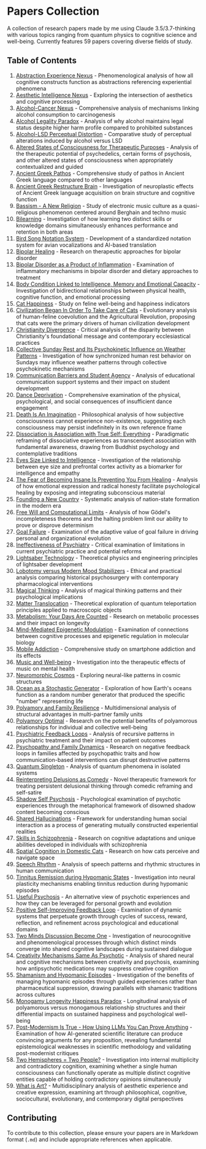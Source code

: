 # Papers Collection

A collection of research papers made by me using Claude 3.5/3.7-thinking with various topics ranging from quantum physics to cognitive science and well-being. Currently features 59 papers covering diverse fields of study.

## Table of Contents

1. [Abstraction Experience Nexus](abstraction_experience_nexus.md) - Phenomenological analysis of how all cognitive constructs function as abstractions referencing experiential phenomena
2. [Aesthetic Intelligence Nexus](aesthetic_intelligence_nexus.md) - Exploring the intersection of aesthetics and cognitive processing
3. [Alcohol-Cancer Nexus](alcohol_cancer_connection.md) - Comprehensive analysis of mechanisms linking alcohol consumption to carcinogenesis
4. [Alcohol Legality Paradox](alcohol_legality_paradox.md) - Analysis of why alcohol maintains legal status despite higher harm profile compared to prohibited substances
5. [Alcohol-LSD Perceptual Distortion](alcohol_lsd_perceptual_distortion.md) - Comparative study of perceptual alterations induced by alcohol versus LSD
6. [Altered States of Consciousness for Therapeutic Purposes](altered_states_therapeutic_potential.md) - Analysis of the therapeutic potential of psychedelics, certain forms of psychosis, and other altered states of consciousness when appropriately contextualized and guided
7. [Ancient Greek Pathos](ancient_greek_pathos.md) - Comprehensive study of pathos in Ancient Greek language compared to other languages
8. [Ancient Greek Restructure Brain](ancient_greek_restructure_brain.md) - Investigation of neuroplastic effects of Ancient Greek language acquisition on brain structure and cognitive function
9. [Bassism - A New Religion](bassism_new_religion.md) - Study of electronic music culture as a quasi-religious phenomenon centered around Berghain and techno music
10. [Bilearning](bilearning.md) - Investigation of how learning two distinct skills or knowledge domains simultaneously enhances performance and retention in both areas
11. [Bird Song Notation System](bird_song_notation_system.md) - Development of a standardized notation system for avian vocalizations and AI-based translation
12. [Bipolar Healing](bipolar_healing.md) - Research on therapeutic approaches for bipolar disorder
13. [Bipolar Disorder as a Product of Inflammation](bipolar_inflammation_diet.md) - Examination of inflammatory mechanisms in bipolar disorder and dietary approaches to treatment
14. [Body Condition Linked to Intelligence, Memory and Emotional Capacity](body_condition_intelligence_memory_emotion.md) - Investigation of bidirectional relationships between physical health, cognitive function, and emotional processing
15. [Cat Happiness](cat_happiness.md) - Study on feline well-being and happiness indicators
16. [Civilization Began In Order To Take Care of Cats](civilization_began_for_cats.md) - Evolutionary analysis of human-feline coevolution and the Agricultural Revolution, proposing that cats were the primary drivers of human civilization development
17. [Christianity Divergence](christianity_divergence.md) - Critical analysis of the disparity between Christianity's foundational message and contemporary ecclesiastical practices
18. [Collective Sunday Rest and Its Psychokinetic Influence on Weather Patterns](sunday_psychokinetic_weather.md) - Investigation of how synchronized human rest behavior on Sundays may influence weather patterns through collective psychokinetic mechanisms
19. [Communication Barriers and Student Agency](communication_barriers_education.md) - Analysis of educational communication support systems and their impact on student development
20. [Dance Deprivation](dance_deprivation.md) - Comprehensive examination of the physical, psychological, and social consequences of insufficient dance engagement
21. [Death Is An Imagination](death_is_imagination.md) - Philosophical analysis of how subjective consciousness cannot experience non-existence, suggesting each consciousness may persist indefinitely in its own reference frame
22. [Dissociation is Association with True Self: Everything](dissociation_association_true_self.md) - Paradigmatic reframing of dissociative experiences as transcendent association with fundamental awareness, drawing from Buddhist psychology and contemplative traditions
23. [Eyes Size Linked to Intelligence](eyes_size_intelligence_correlation.md) - Investigation of the relationship between eye size and prefrontal cortex activity as a biomarker for intelligence and empathy
24. [The Fear of Becoming Insane Is Preventing You From Healing](fear_insanity_healing.md) - Analysis of how emotional expression and radical honesty facilitate psychological healing by exposing and integrating subconscious material
25. [Founding a New Country](founding_new_country.md) - Systematic analysis of nation-state formation in the modern era
26. [Free Will and Computational Limits](free_will_computational_limits.md) - Analysis of how Gödel's incompleteness theorems and the halting problem limit our ability to prove or disprove determinism
27. [Goal Failure](goal_failure.md) - Examination of the adaptive value of goal failure in driving personal and organizational evolution
28. [Ineffectiveness of Psychiatry](ineffectiveness_psychiatry.md) - Critical examination of limitations in current psychiatric practice and potential reforms
29. [Lightsaber Technology](lightsaber_technology.md) - Theoretical physics and engineering principles of lightsaber development
30. [Lobotomy versus Modern Mood Stabilizers](lobotomy_vs_mood_stabilizers.md) - Ethical and practical analysis comparing historical psychosurgery with contemporary pharmacological interventions
31. [Magical Thinking](magical_thinking.md) - Analysis of magical thinking patterns and their psychological implications
32. [Matter Translocation](matter_translocation.md) - Theoretical exploration of quantum teleportation principles applied to macroscopic objects
33. [Metabolism: Your Days Are Counted](metabolism-your_days_are_counted.md) - Research on metabolic processes and their impact on longevity
34. [Mind-Mediated Epigenetic Modulation](mind_mediated_epigenetic.md) - Examination of connections between cognitive processes and epigenetic regulation in molecular biology
35. [Mobile Addiction](mobile_addiction.md) - Comprehensive study on smartphone addiction and its effects
36. [Music and Well-being](music_well_being.md) - Investigation into the therapeutic effects of music on mental health
37. [Neuromorphic Cosmos](neuromorphic_cosmos.md) - Exploring neural-like patterns in cosmic structures
38. [Ocean as a Stochastic Generator](ocean_stochastic_generator.md) - Exploration of how Earth's oceans function as a random number generator that produced the specific "number" representing life
39. [Polyamory and Family Resilience](polyamory_family_resilience.md) - Multidimensional analysis of structural advantages in multi-partner family units
40. [Polyamory Optimal](polyamory_optimal.md) - Research on the potential benefits of polyamorous relationships for individual and collective well-being
41. [Psychiatric Feedback Loops](psychiatric_feedback_loops.md) - Analysis of recursive patterns in psychiatric treatment and their impact on patient outcomes
42. [Psychopathy and Family Dynamics](psychopathy_family_dynamics.md) - Research on negative feedback loops in families affected by psychopathic traits and how communication-based interventions can disrupt destructive patterns
43. [Quantum Singleton](quantum_singleton.md) - Analysis of quantum phenomena in isolated systems
44. [Reinterpreting Delusions as Comedy](reinterpreting_delusions_comedy.md) - Novel therapeutic framework for treating persistent delusional thinking through comedic reframing and self-satire
45. [Shadow Self Psychosis](shadow_self_psychosis.md) - Psychological examination of psychotic experiences through the metaphorical framework of disowned shadow content becoming conscious
46. [Shared Hallucinations](shared_hallucinations.md) - Framework for understanding human social interaction as a process of generating mutually constructed experiential realities
47. [Skills in Schizophrenia](skills_schizophrenia.md) - Research on cognitive adaptations and unique abilities developed in individuals with schizophrenia
48. [Spatial Cognition in Domestic Cats](spatial_cognition-domestic_cats.md) - Research on how cats perceive and navigate space
49. [Speech Rhythm](speech_rhythm.md) - Analysis of speech patterns and rhythmic structures in human communication
50. [Tinnitus Remission during Hypomanic States](tinnitus_remission_in_hypomania.md) - Investigation into neural plasticity mechanisms enabling tinnitus reduction during hypomanic episodes
51. [Useful Psychosis](useful_psychosis.md) - An alternative view of psychotic experiences and how they can be leveraged for personal growth and evolution
52. [Positive Self-Improving Feedback Loop](positive_self_improving_feedback_loop.md) - Examination of dynamic systems that perpetuate growth through cycles of success, reward, reflection, and refinement across psychological and educational domains
53. [Two Minds Discussion Become One](two_minds_discussion_become_one.md) - Investigation of neurocognitive and phenomenological processes through which distinct minds converge into shared cognitive landscapes during sustained dialogue
54. [Creativity Mechanisms Same As Psychotic](creativity_mechanisms_psychotic.md) - Analysis of shared neural and cognitive mechanisms between creativity and psychosis, examining how antipsychotic medications may suppress creative cognition
55. [Shamanism and Hypomanic Episodes](shamanism_hypomanic_guidance.md) - Investigation of the benefits of managing hypomanic episodes through guided experiences rather than pharmaceutical suppression, drawing parallels with shamanic traditions across cultures
56. [Monogamy Longevity Happiness Paradox](monogamy_longevity_happiness_paradox.md) - Longitudinal analysis of polyamorous versus monogamous relationship structures and their differential impacts on sustained happiness and psychological well-being
57. [Post-Modernism Is True - How Using LLMs You Can Prove Anything](postmodernism_llm_proof.md) - Examination of how AI-generated scientific literature can produce convincing arguments for any proposition, revealing fundamental epistemological weaknesses in scientific methodology and validating post-modernist critiques
58. [Two Hemispheres = Two People?](two_hemispheres_two_people.md) - Investigation into internal multiplicity and contradictory cognition, examining whether a single human consciousness can functionally operate as multiple distinct cognitive entities capable of holding contradictory opinions simultaneously
59. [What is Art?](what_is_art.md) - Multidisciplinary analysis of aesthetic experience and creative expression, examining art through philosophical, cognitive, sociocultural, evolutionary, and contemporary digital perspectives

## Contributing

To contribute to this collection, please ensure your papers are in Markdown format (`.md`) and include appropriate references when applicable.
